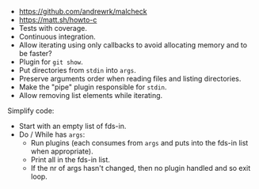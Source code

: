 - https://github.com/andrewrk/malcheck
- https://matt.sh/howto-c
- Tests with coverage.
- Continuous integration.
- Allow iterating using only callbacks to avoid allocating memory and to be faster?
- Plugin for `git show`.
- Put directories from `stdin` into `args`.
- Preserve arguments order when reading files and listing directories.
- Make the "pipe" plugin responsible for `stdin`.
- Allow removing list elements while iterating.

Simplify code:
- Start with an empty list of fds-in.
- Do / While has `args`:
  - Run plugins (each consumes from `args` and puts into the fds-in list when appropriate).
  - Print all in the fds-in list.
  - If the nr of args hasn't changed, then no plugin handled and so exit loop.
